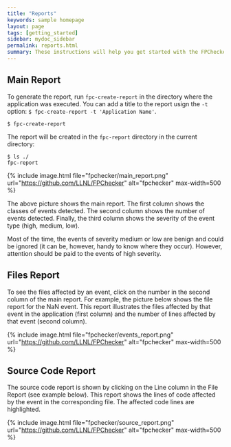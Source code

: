 ```yaml
---
title: "Reports"
keywords: sample homepage
layout: page
tags: [getting_started]
sidebar: mydoc_sidebar
permalink: reports.html
summary: These instructions will help you get started with the FPChecker reports. All reports are HTML-based.
---
```


## Main Report
To generate the report, run `fpc-create-report` in the directory where the application was executed. You can add a title to the report usign the `-t` option: `$ fpc-create-report -t 'Application Name'`.
```
$ fpc-create-report
```
The report will be created in the `fpc-report` directory in the current directory:
```
$ ls ./
fpc-report
```


{% include image.html file="fpchecker/main_report.png" url="https://github.com/LLNL/FPChecker" alt="fpchecker" max-width=500  %}

The above picture shows the main report. The first column shows the classes of events detected. The second column shows the number of events detected. Finally, the third column shows the severity of the event type (high, medium, low).

Most of the time, the events of severity medium or low are benign and could be ignored (it can be, however, handy to know where they occur). However, attention should be paid to the events of high severity.

## Files Report

To see the files affected by an event, click on the number in the second column of the main report. For example, the picture below shows the file report for the NaN event. This report illustrates the files affected by that event in the application (first column) and the number of lines affected by that event (second column).

{% include image.html file="fpchecker/events_report.png" url="https://github.com/LLNL/FPChecker" alt="fpchecker" max-width=500  %}

## Source Code Report

The source code report is shown by clicking on the Line column in the File Report (see example below). This report shows the lines of code affected by the event in the corresponding file. The affected code lines are highlighted.

{% include image.html file="fpchecker/source_report.png" url="https://github.com/LLNL/FPChecker" alt="fpchecker" max-width=500  %}
